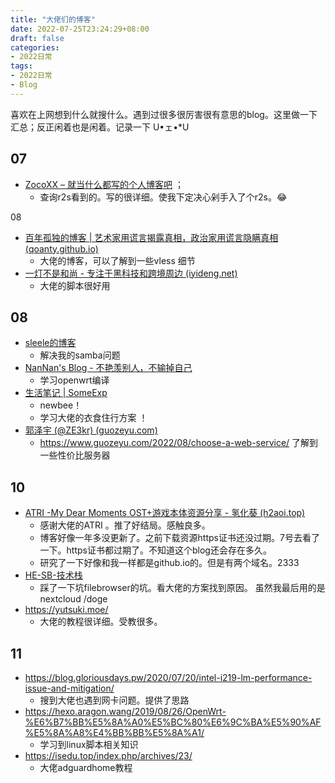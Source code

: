 ```yaml
---
title: "大佬们的博客"
date: 2022-07-25T23:24:29+08:00
draft: false
categories:
- 2022日常
tags:
- 2022日常
- Blog
---
```




喜欢在上网想到什么就搜什么。遇到过很多很厉害很有意思的blog。这里做一下汇总；反正闲着也是闲着。记录一下 U•ェ•*U

## 07

- [ZocoXX – 就当什么都写的个人博客吧](https://zocoxx.com/) ；
	- 查询r2s看到的。写的很详细。使我下定决心剁手入了个r2s。😂

08

- [百年孤独的博客 | 艺术家用谎言揭露真相，政治家用谎言隐瞒真相 (qoanty.github.io)](https://qoanty.github.io/)  
	- 大佬的博客，可以了解到一些vless 细节
- [一灯不是和尚 - 专注于黑科技和跨境周边 (iyideng.net)](https://iyideng.net/) 
	- 大佬的脚本很好用

## 08

- [sleele的博客](https://sleele.com/)  
	- 解决我的samba问题
- [NanNan's Blog - 不艳羡别人，不输掉自己](https://blog.nannan.cool/) 
	- 学习openwrt编译
- [生活笔记 | SomeExp](https://someexp.com/post/life-notes/) 
	- newbee！
	- 学习大佬的衣食住行方案 ！
-  [郭泽宇 (@ZE3kr) (guozeyu.com)](https://www.guozeyu.com/) 
	- https://www.guozeyu.com/2022/08/choose-a-web-service/ 了解到一些性价比服务器

## 10

-  [ATRI -My Dear Moments OST+游戏本体资源分享 - 氢化葵 (h2aoi.top)](https://blog.h2aoi.top/2020/atriostgame/)
	- 感谢大佬的ATRI 。推了好结局。感触良多。
	- 博客好像一年多没更新了。之前下载资源https证书还没过期。7号去看了一下。https证书都过期了。不知道这个blog还会存在多久。
	- 研究了一下好像和我一样都是github.io的。但是有两个域名。2333
-   [HE-SB-技术栈](https://tech.he-sb.top/) 
	- 踩了一下坑filebrowser的坑。看大佬的方案找到原因。 虽然我最后用的是nextcloud  /doge
-  https://yutsuki.moe/
	- 大佬的教程很详细。受教很多。
## 11
- https://blog.gloriousdays.pw/2020/07/20/intel-i219-lm-performance-issue-and-mitigation/
	- 搜到大佬也遇到网卡问题。提供了思路
- https://hexo.aragon.wang/2019/08/26/OpenWrt-%E6%B7%BB%E5%8A%A0%E5%BC%80%E6%9C%BA%E5%90%AF%E5%8A%A8%E4%BB%BB%E5%8A%A1/
	- 学习到linux脚本相关知识
- https://isedu.top/index.php/archives/23/
	- 大佬adguardhome教程